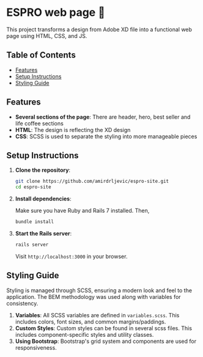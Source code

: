 # ESPRO web page 🦸

This project transforms a design from Adobe XD file into a functional web page using HTML, CSS, and JS.

## Table of Contents

- [Features](#features)
- [Setup Instructions](#setup-instructions)
- [Styling Guide](#styling-guide)

## Features

- **Several sections of the page**: There are header, hero, best seller and life coffee sections
- **HTML**: The design is reflecting the XD design
- **CSS**: SCSS is used to separate the styling into more manageable pieces

## Setup Instructions

1. **Clone the repository**:

   ```bash
   git clone https://github.com/amirdrljevic/espro-site.git
   cd espro-site
   ```

2. **Install dependencies**:

   Make sure you have Ruby and Rails 7 installed. Then,

   ```bash
   bundle install
   ```

3. **Start the Rails server**:

   ```bash
   rails server
   ```

   Visit `http://localhost:3000` in your browser.

## Styling Guide

Styling is managed through SCSS, ensuring a modern look and feel to the application. The BEM methodology was used along with variables for consistency.

1. **Variables**: All SCSS variables are defined in `variables.scss`. This includes colors, font sizes, and common margins/paddings.
2. **Custom Styles**: Custom styles can be found in several scss files. This includes component-specific styles and utility classes.
3. **Using Bootstrap**: Bootstrap's grid system and components are used for responsiveness.
